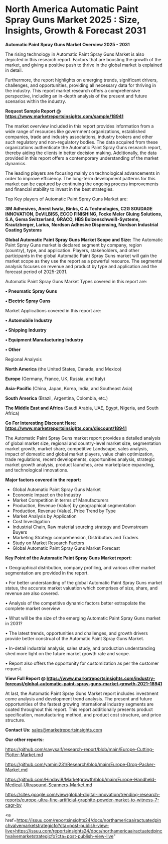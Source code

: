 # North America Automatic Paint Spray Guns Market 2025 : Size, Insights, Growth & Forecast 2031

<Strong> Automatic Paint Spray Guns Market Overview 2025 - 2031</strong>

The rising technology in Automatic Paint Spray Guns Market is also depicted in this research report. Factors that are boosting the growth of the market, and giving a positive push to thrive in the global market is explained in detail.

Furthermore, the report highlights on emerging trends, significant drivers, challenges, and opportunities, providing all necessary data for thriving in the industry. This report market research offers a comprehensive perspective, including an in-depth analysis of the present and future scenarios within the industry.

<strong>Request Sample Report @ <a href=https://www.marketreportsinsights.com/sample/18941>https://www.marketreportsinsights.com/sample/18941</a></strong>

The market overview included in this report provides information from a wide range of resources like government organizations, established companies, trade and industry associations, industry brokers and other such regulatory and non-regulatory bodies. The data acquired from these organizations authenticate the Automatic Paint Spray Guns research report, thereby aiding the clients in better decision making. Additionally, the data provided in this report offers a contemporary understanding of the market dynamics.

The leading players are focusing mainly on technological advancements in order to improve efficiency. The long-term development patterns for this market can be captured by continuing the ongoing process improvements and financial stability to invest in the best strategies.

Top Key players of Automatic Paint Spray Guns Market are:

<strong>3M Adhesives, Anest Iwata, Binks, C.A.Technologies, C2G SOUDAGE INNOVATION, DeVILBISS, ECCO FINISHING, Focke Meler Gluing Solutions, S.A, Gema Switzerland, GRACO, HBS Bolzenschweiß-Systeme, Krautzberger, Larius, Nordson Adhesive Dispensing, Nordson Industrial Coating Systems</strong>

<strong><b>Global Automatic Paint Spray Guns Market Scope and Size:</b></strong>
The Automatic Paint Spray Guns market is declared segment by company, region (country), type, and application. Players, stakeholders, and other participants in the global Automatic Paint Spray Guns market will gain the market scope as they use the report as a powerful resource. The segmental analysis focuses on revenue and product by type and application and the forecast period of 2025-2031.

Automatic Paint Spray Guns Market Types covered in this report are:

<strong>• Pneumatic Spray Guns

• Electric Spray Guns</strong>

Market Applications covered in this report are:

<strong>• Automobile Industry

• Shipping Industry

• Equipment Manufacturing Industry

• Other</strong> 

Regional Analysis

<strong>North America</strong> (the United States, Canada, and Mexico)

<strong>Europe</strong> (Germany, France, UK, Russia, and Italy)

<strong>Asia-Pacific</strong> (China, Japan, Korea, India, and Southeast Asia)

<strong>South America</strong> (Brazil, Argentina, Colombia, etc.)

<strong>The Middle East and Africa</strong> (Saudi Arabia, UAE, Egypt, Nigeria, and South Africa)

<strong>Go For Interesting Discount Here: <a href=https://www.marketreportsinsights.com/discount/18941>https://www.marketreportsinsights.com/discount/18941</a></strong>

The Automatic Paint Spray Guns market report provides a detailed analysis of global market size, regional and country-level market size, segmentation market growth, market share, competitive Landscape, sales analysis, impact of domestic and global market players, value chain optimization, trade regulations, recent developments, opportunities analysis, strategic market growth analysis, product launches, area marketplace expanding, and technological innovations.

<strong><b>Major factors covered in the report:</b></strong>
<ul>
  <li>Global Automatic Paint Spray Guns Market </li>
  <li>Economic Impact on the Industry</li>
  <li>Market Competition in terms of Manufacturers</li>
  <li>Production, Revenue (Value) by geographical segmentation</li>
  <li>Production, Revenue (Value), Price Trend by Type</li>
  <li>Market Analysis by Application</li>
  <li>Cost Investigation</li>
  <li>Industrial Chain, Raw material sourcing strategy and Downstream Buyers</li>
  <li>Marketing Strategy comprehension, Distributors and Traders</li>
  <li>Study on Market Research Factors</li>
  <li>Global Automatic Paint Spray Guns Market Forecast</li>
</ul>

<strong><b>Key Point of the Automatic Paint Spray Guns Market report:</b></strong>

• Geographical distribution, company profiling, and various other market segmentation are provided in the report.

• For better understanding of the global Automatic Paint Spray Guns market status, the accurate market valuation which comprises of size, share, and revenue are also covered.

• Analysis of the competitive dynamic factors better extrapolate the complete market overview

• What will be the size of the emerging Automatic Paint Spray Guns market in 2031?

• The latest trends, opportunities and challenges, and growth drivers provide better construal of the Automatic Paint Spray Guns Market.

• In-detail industrial analysis, sales study, and production understanding shed more light on the future market growth rate and scope.

• Report also offers the opportunity for customization as per the customer request.

<strong><b>View Full Report @ <a href=https://www.marketreportsinsights.com/industry-forecast/global-automatic-paint-spray-guns-market-growth-2021-18941>https://www.marketreportsinsights.com/industry-forecast/global-automatic-paint-spray-guns-market-growth-2021-18941</a></b></strong>


At last, the Automatic Paint Spray Guns Market report includes investment come analysis and development trend analysis. The present and future opportunities of the fastest growing international industry segments are coated throughout this report. This report additionally presents product specification, manufacturing method, and product cost structure, and price structure.

<strong>Contact Us:</strong>
sales@marketreportsinsights.com

<strong>Our other reports:</strong>

<a href=https://github.com/sayysaif/research-report/blob/main/Europe-Cutting-Plotter-Market.md>https://github.com/sayysaif/research-report/blob/main/Europe-Cutting-Plotter-Market.md</a>

<a href=https://github.com/yamini231/Research/blob/main/Europe-Drop-Packer-Market.md>https://github.com/yamini231/Research/blob/main/Europe-Drop-Packer-Market.md</a>

<a href=https://github.com/Hindavi8/Marketgrowth/blob/main/Europe-Handheld-Medical-Ultrasound-Scanners-Market.md>https://github.com/Hindavi8/Marketgrowth/blob/main/Europe-Handheld-Medical-Ultrasound-Scanners-Market.md</a>

<a href=https://sites.google.com/view/global-digital-innovation/trending-research-reports/europe-ultra-fine-artificial-graphite-powder-market-to-witness-7-cagr-by>https://sites.google.com/view/global-digital-innovation/trending-research-reports/europe-ultra-fine-artificial-graphite-powder-market-to-witness-7-cagr-by</a>

<a href=https://issuu.com/reportsinsights24/docs/northamericaairactuatedpinchvalvemarketstrategicfo?cta=post-publish-view-live>https://issuu.com/reportsinsights24/docs/northamericaairactuatedpinchvalvemarketstrategicfo?cta=post-publish-view-live</a>"
